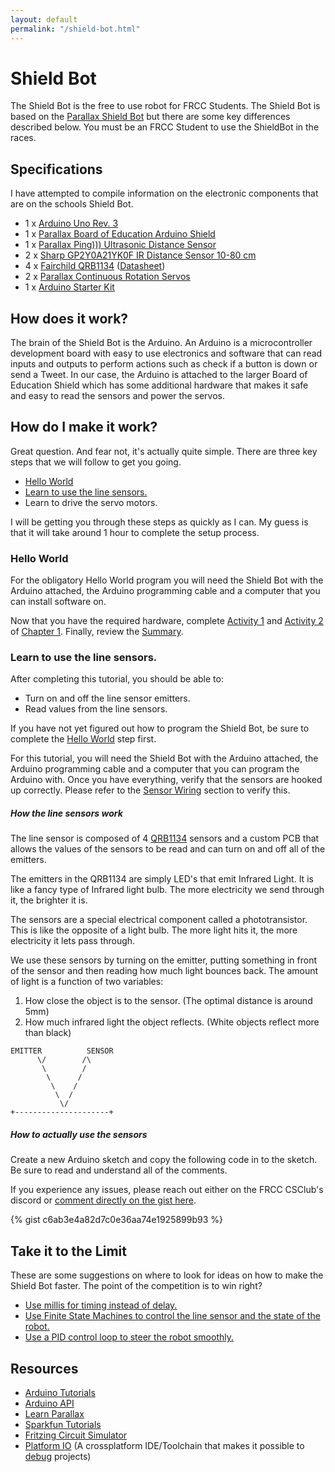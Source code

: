 ```yaml
---
layout: default
permalink: "/shield-bot.html"
---
```


# Shield Bot

The Shield Bot is the free to use robot for FRCC Students.  The Shield Bot is based on the [Parallax Shield Bot](https://www.parallax.com/product/130-35000) but there are some key differences described below.  You must be an FRCC Student to use the ShieldBot in the races.

## Specifications

I have attempted to compile information on the electronic components that are on the schools Shield Bot.

* 1 x [Arduino Uno Rev. 3](https://store.arduino.cc/usa/arduino-uno-rev3)
* 1 x [Parallax Board of Education Arduino Shield](https://www.parallax.com/product/35000)
* 1 x [Parallax Ping))) Ultrasonic Distance Sensor](https://www.parallax.com/product/28015)
* 2 x [Sharp GP2Y0A21YK0F IR Distance Sensor 10-80 cm](https://www.parallax.com/product/28995)
* 4 x [Fairchild QRB1134](https://www.digikey.com/product-detail/en/on-semiconductor/QRB1134/QRB1134-ND/187533) ([Datasheet](http://users.ece.utexas.edu/~valvano/Datasheets/QRB1134.pdf))
* 2 x [Parallax Continuous Rotation Servos](https://www.parallax.com/product/900-00008)
* 1 x [Arduino Starter Kit](https://store.arduino.cc/usa/arduino-starter-kit)

## How does it work?

The brain of the Shield Bot is the Arduino.  An Arduino is a microcontroller development board with easy to use electronics and software that can read inputs and outputs to perform actions such as check if a button is down or send a Tweet.  In our case, the Arduino is attached to the larger Board of Education Shield which has some additional hardware that makes it safe and easy to read the sensors and power the servos.

## How do I make it work?

Great question.  And fear not, it's actually quite simple.  There are three key steps that we will follow to get you going.

* [Hello World](#hello-world)
* [Learn to use the line sensors.](#learn-to-use-the-line-sensors)
* Learn to drive the servo motors.

I will be getting you through these steps as quickly as I can.  My guess is that it will take around 1 hour to complete the setup process.

### Hello World

For the obligatory Hello World program you will need the Shield Bot with the Arduino attached, the Arduino programming cable and a computer that you can install software on.

Now that you have the required hardware, complete [Activity 1](https://learn.parallax.com/tutorials/robot/shield-bot/robotics-board-education-shield-arduino/chapter-1-your-shield-bots-21) and [Activity 2](https://learn.parallax.com/tutorials/robot/shield-bot/robotics-board-education-shield-arduino/chapter-1-your-shield-bots-18) of [Chapter 1](https://learn.parallax.com/tutorials/robot/shield-bot/robotics-board-education-shield-arduino/chapter-1-your-shield-bots-19).  Finally, review the [Summary](https://learn.parallax.com/tutorials/robot/shield-bot/robotics-board-education-shield-arduino/chapter-1-your-shield-bots-4).

### Learn to use the line sensors.

After completing this tutorial, you should be able to:

* Turn on and off the line sensor emitters.
* Read values from the line sensors.

If you have not yet figured out how to program the Shield Bot, be sure to complete the [Hello World](#hello-world) step first.

For this tutorial, you will need the Shield Bot with the Arduino attached, the Arduino programming cable and a computer that you can program the Arduino with.  Once you have everything, verify that the sensors are hooked up correctly.  Please refer to the [Sensor Wiring](#sensor-wiring) section to verify this.

##### How the line sensors work

The line sensor is composed of 4 [QRB1134](https://www.digikey.com/product-detail/en/on-semiconductor/QRB1134/QRB1134-ND/187533) sensors and a custom PCB that allows the values of the sensors to be read and can turn on and off all of the emitters.

The emitters in the QRB1134 are simply LED's that emit Infrared Light.  It is like a fancy type of Infrared light bulb.  The more electricity we send through it, the brighter it is.

The sensors are a special electrical component called a phototransistor.  This is like the opposite of a light bulb.  The more light hits it, the more electricity it lets pass through.

We use these sensors by turning on the emitter, putting something in front of the sensor and then reading how much light bounces back.  The amount of light is a function of two variables:

1. How close the object is to the sensor. (The optimal distance is around 5mm)
2. How much infrared light the object reflects.  (White objects reflect more than black)

```
EMITTER          SENSOR
      \/        /\
       \        /
        \      /
         \    /
          \  /
           \/
+---------------------+
```

##### How to actually use the sensors

Create a new Arduino sketch and copy the following code in to the sketch.  Be sure to read and understand all of the comments.

If you experience any issues, please reach out either on the FRCC CSClub's discord or [comment directly on the gist here](https://gist.github.com/IkonOne/c6ab3e4a82d7c0e36aa74e1925899b93).

{% gist c6ab3e4a82d7c0e36aa74e1925899b93 %}

## Take it to the Limit

These are some suggestions on where to look for ideas on how to make the Shield Bot faster.  The point of the competition is to win right?

* [Use millis for timing instead of delay.](https://learn.adafruit.com/multi-tasking-the-arduino-part-1/using-millis-for-timing)
* [Use Finite State Machines to control the line sensor and the state of the robot.](http://gameprogrammingpatterns.com/state.html)
* [Use a PID control loop to steer the robot smoothly.](https://create.arduino.cc/projecthub/mjrobot/line-follower-robot-pid-control-android-setup-e5113a)

## Resources

* [Arduino Tutorials](https://www.arduino.cc/en/Tutorial/HomePage)
* [Arduino API](https://www.arduino.cc/reference/en/)
* [Learn Parallax](https://learn.parallax.com/)
* [Sparkfun Tutorials](https://learn.sparkfun.com/tutorials)
* [Fritzing Circuit Simulator](http://fritzing.org/home/)
* [Platform IO](https://platformio.org/) (A crossplatform IDE/Toolchain that makes it possible to [debug](http://docs.platformio.org/en/latest/plus/debugging.html) projects)
